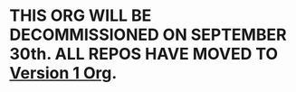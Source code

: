 # THIS ORG WILL BE DECOMMISSIONED ON SEPTEMBER 30th. ALL REPOS HAVE MOVED TO [Version 1 Org](https://github.com/Version1).
